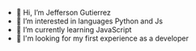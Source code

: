 - 👋 Hi, I’m Jefferson Gutierrez
- 👀 I’m interested in languages Python and Js
- 🌱 I’m currently learning JavaScript
- 👀 I'm looking for my first experience as a developer
